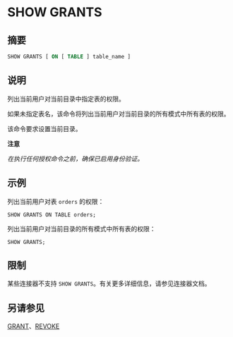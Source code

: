 
# SHOW GRANTS

## 摘要

``` sql
SHOW GRANTS [ ON [ TABLE ] table_name ]
```

## 说明

列出当前用户对当前目录中指定表的权限。

如果未指定表名，该命令将列出当前用户对当前目录的所有模式中所有表的权限。

该命令要求设置当前目录。

**注意**

*在执行任何授权命令之前，确保已启用身份验证。*

## 示例

列出当前用户对表 `orders` 的权限：

    SHOW GRANTS ON TABLE orders;

列出当前用户对当前目录的所有模式中所有表的权限：

    SHOW GRANTS;

## 限制

某些连接器不支持 `SHOW GRANTS`。有关更多详细信息，请参见连接器文档。

## 另请参见

[GRANT](./grant.md)、[REVOKE](./revoke.md)